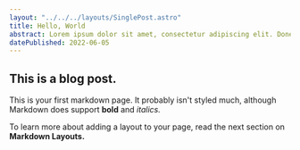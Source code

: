 ```yaml
---
layout: "../../../layouts/SinglePost.astro"
title: Hello, World
abstract: Lorem ipsum dolor sit amet, consectetur adipiscing elit. Donec euismod, nisl eget consectetur congue, nisl nunc aliquet nunc, euismod aliquam nisl nunc euismod nisl.
datePublished: 2022-06-05
---
```


## This is a blog post.

This is your first markdown page. It probably isn't styled much, although
Markdown does support **bold** and _italics._

To learn more about adding a layout to your page, read the next section on **Markdown Layouts.**